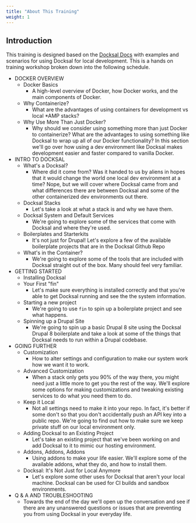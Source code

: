 ```yaml
---
title: "About This Training"
weight: 1
---
```


## Introduction

This training is designed based on the [Docksal Docs](https://docs.docksal.io) with examples and scenarios for using Docksal for local development. This is a hands on training workshop broken down into the following schedule.

* DOCKER OVERVIEW
  * Docker Basics
      * A high-level overview of Docker, how Docker works, and the main components of Docker.
  * Why Containerize?
      * What are the advantages of using containers for development vs local *AMP stacks?
  * Why Use More Than Just Docker?
      * Why should we consider using something more than just Docker to containerize?  What are the advantages to using something like Docksal to wrap up all of our Docker functionality?  In this section we'll go over how using a dev environment like Docksal makes development easier and faster compared to vanilla Docker.
* INTRO TO DOCKSAL
  * What's a Docksal?
      * Where did it come from? Was it handed to us by aliens in hopes that it would change the world one local dev environment at a time? Nope, but we will cover where Docksal came from and what differences there are between Docksal and some of the other containerized dev environments out there.
  * Docksal Stacks
      * Let's take a look at what a stack is and why we have them.
  * Docksal System and Default Services
      * We're going to explore some of the services that come with Docksal and where they're used.
  * Boilerplates and Starterkits
      * It's not just for Drupal! Let's explore a few of the available boilerplate projects that are in the Docksal Github Repo
  * What's in the Container?
      * We're going to explore some of the tools that are included with Docksal straight out of the box. Many should feel very familiar.
* GETTING STARTED
  * Installing Docksal
  * Your First "fin"
      * Let's make sure everything is installed correctly and that you're able to get Docksal running and see the the system information.
  * Starting a new project
      * We're going to use `fin` to spin up a boilerplate project and see what happens.
  * Spinning up a Drupal Site
      * We're going to spin up a basic Drupal 8 site using the Docksal Drupal 8 boilerplate and take a look at some of the things that Docksal needs to run within a Drupal codebase.
* GOING FURTHER
  * Customization
      * How to alter settings and configuration to make our system work how we want it to work.
  * Advanced Customization
      * When a stack only gets you 90% of the way there, you might need just a little more to get you the rest of the way.  We'll explore some options for making customizations and tweaking existing services to do what you need them to do.
  * Keep it Local
      * Not all settings need to make it into your repo.  In fact, it's better if some don't so that you don't accidentally push an API key into a public repo. We're going to find out how to make sure we keep private stuff on our local environment only.
  * Adding Docksal to an Existing Project
      * Let's take an existing project that we've been working on and add Docksal to it to mimic our hosting environment.
  * Addons, Addons, Addons
      * Using addons to make your life easier.  We'll explore some of the available addons, what they do, and how to install them.
  * Docksal: It's Not Just for Local Anymore
      * Let's explore some other uses for Docksal that aren't your local machine. Docksal can be used for CI builds and sandbox environments.
* Q & A AND TROUBLESHOOTING
  * Towards the end of the day we'll open up the conversation and see if there are any unanswered questions or issues that are preventing you from using Docksal in your everyday life.
